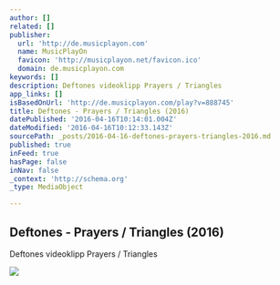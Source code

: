 ```yaml
---
author: []
related: []
publisher:
  url: 'http://de.musicplayon.com'
  name: MusicPlayOn
  favicon: 'http://musicplayon.net/favicon.ico'
  domain: de.musicplayon.com
keywords: []
description: Deftones videoklipp Prayers / Triangles
app_links: []
isBasedOnUrl: 'http://de.musicplayon.com/play?v=888745'
title: Deftones - Prayers / Triangles (2016)
datePublished: '2016-04-16T10:14:01.004Z'
dateModified: '2016-04-16T10:12:33.143Z'
sourcePath: _posts/2016-04-16-deftones-prayers-triangles-2016.md
published: true
inFeed: true
hasPage: false
inNav: false
_context: 'http://schema.org'
_type: MediaObject

---
```

<article style=""><h1>Deftones - Prayers / Triangles (2016)</h1><p>Deftones videoklipp Prayers / Triangles</p><img src="http://media0-us-e.musicplayon.net/media2/18/888745-screenshot.jpg" /></article>